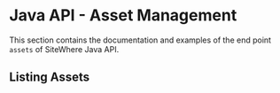 # Java API - Asset Management

This section contains the documentation and examples of the end point `assets` of SiteWhere Java API.

## Listing Assets
